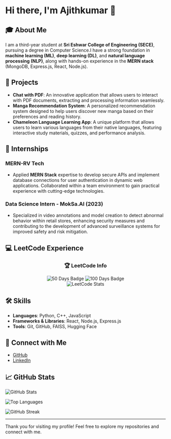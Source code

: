 # Hi there, I'm Ajithkumar 👋

## 🎓 About Me
I am a third-year student at **Sri Eshwar College of Engineering (SECE)**, pursuing a degree in Computer Science.I have a strong foundation in **machine learning (ML)**, **deep learning (DL)**, and **natural language processing (NLP)**, along with hands-on experience in the **MERN stack** (MongoDB, Express.js, React, Node.js).

## 🌱 Projects
- **Chat with PDF**: An innovative application that allows users to interact with PDF documents, extracting and processing information seamlessly.
- **Manga Recommendation System**: A personalized recommendation system designed to help users discover new manga based on their preferences and reading history.
- **Chameleon Language Learning App**: A unique platform that allows users to learn various languages from their native languages, featuring interactive study materials, quizzes, and performance analysis.

## 💼 Internships
### MERN-RV Tech
- Applied **MERN Stack** expertise to develop secure APIs and implement database connections for user authentication in dynamic web applications. Collaborated within a team environment to gain practical experience with cutting-edge technologies.

### Data Science Intern - MokSa.AI (2023)
- Specialized in video annotations and model creation to detect abnormal behavior within retail stores, enhancing security measures and contributing to the development of advanced surveillance systems for improved safety and risk mitigation.

## 💻 LeetCode Experience

<div align="center">

### 🏆 LeetCode Info
![50 Days Badge](https://img.shields.io/badge/50%20Days-2024-brightgreen) ![100 Days Badge](https://img.shields.io/badge/100%20Days-2024-brightgreen)  
![LeetCode Stats](https://leetcard.jacoblin.cool/Ajithkumar02?theme=light&borderRadius=15&fontSize=20)  


</div>

## 🛠️ Skills
- **Languages**: Python, C++, JavaScript
- **Frameworks & Libraries**: React, Node.js, Express.js
- **Tools**: Git, GitHub, FAISS, Hugging Face

## 🔗 Connect with Me
- [GitHub](https://github.com/ajithkumarajii)
- [LinkedIn](https://www.linkedin.com/in/your-linkedin-profile)

## 📈 GitHub Stats
![GitHub Stats](https://github-readme-stats.vercel.app/api?username=ajithkumarajii&show_icons=true&theme=radical)

![Top Languages](https://github-readme-stats.vercel.app/api/top-langs/?username=ajithkumarajii&layout=compact)

![GitHub Streak](https://github-readme-streak-stats.herokuapp.com/?user=ajithkumarajii)

---

Thank you for visiting my profile! Feel free to explore my repositories and connect with me.
